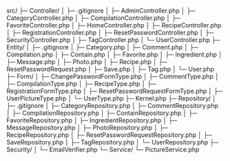 src/
├─ Controller/
│  ├─ .gitignore
│  ├─ AdminController.php
│  ├─ CategoryController.php
│  ├─ CompilationController.php
│  ├─ FavoriteController.php
│  ├─ HomeController.php
│  ├─ RecipeController.php
│  ├─ RegistrationController.php
│  ├─ ResetPasswordController.php
│  ├─ SecurityController.php
│  ├─ TagController.php
│  └─ UserController.php
├─ Entity/
│  ├─ .gitignore
│  ├─ Category.php
│  ├─ Comment.php
│  ├─ Compilation.php
│  ├─ Contain.php
│  ├─ Favorite.php
│  ├─ Ingredient.php
│  ├─ Message.php
│  ├─ Photo.php
│  ├─ Recipe.php
│  ├─ ResetPasswordRequest.php
│  ├─ Save.php
│  ├─ Tag.php
│  └─ User.php
├─ Form/
│  ├─ ChangePasswordFormType.php
│  ├─ CommentType.php
│  ├─ CompilationType.php
│  ├─ RecipeType.php
│  ├─ RegistrationFormType.php
│  ├─ ResetPasswordRequestFormType.php
│  ├─ UserPictureType.php
│  └─ UserType.php
├─ Kernel.php
├─ Repository/
│  ├─ .gitignore
│  ├─ CategoryRepository.php
│  ├─ CommentRepository.php
│  ├─ CompilationRepository.php
│  ├─ ContainRepository.php
│  ├─ FavoriteRepository.php
│  ├─ IngredientRepository.php
│  ├─ MessageRepository.php
│  ├─ PhotoRepository.php
│  ├─ RecipeRepository.php
│  ├─ ResetPasswordRequestRepository.php
│  ├─ SaveRepository.php
│  ├─ TagRepository.php
│  └─ UserRepository.php
├─ Security/
│  └─ EmailVerifier.php
└─ Service/
   └─ PictureService.php
